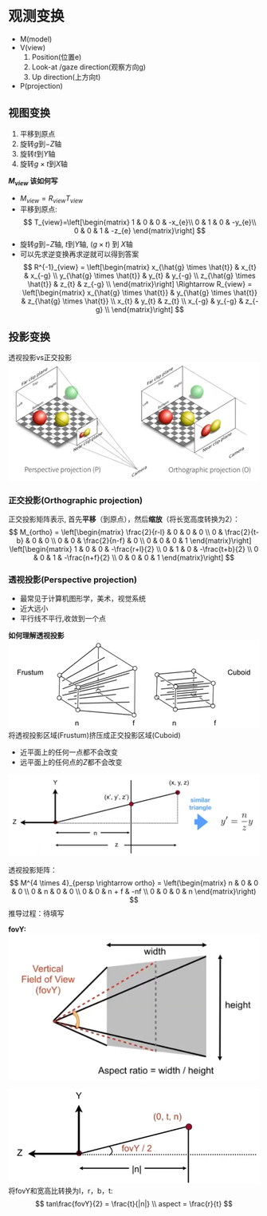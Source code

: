 # 观测变换
- M(model)
- V(view)
  1. Position(位置e)
  2. Look-at /gaze direction(观察方向g)
  3. Up direction(上方向t)
- P(projection)
## 视图变换
1. 平移到原点
2. 旋转$g$到$-Z$轴
3. 旋转$t$到$Y$轴
4. 旋转$g \times t$到$X$轴

**$M_{view}$ 该如何写**
- $M_{view} = R_{view}T_{view}$
- 平移到原点: 
$$
T_{view}=\left[\begin{matrix} 
   1 & 0 & 0 & -x_{e}\\ 
   0 & 1 & 0 & -y_{e}\\
   0 & 0 & 1 & -z_{e}
\end{matrix}\right]
$$
- 旋转$g$到$-Z$轴, $t$到$Y$轴, $(g \times t)$ 到 $X$轴
- 可以先求逆变换再求逆就可以得到答案
$$
R^{-1}_{view} = 
\left[\begin{matrix}
    x_{\hat{g} \times \hat{t}} & x_{t} & x_{-g} \\
    y_{\hat{g} \times \hat{t}} & y_{t} & y_{-g} \\
    z_{\hat{g} \times \hat{t}} & z_{t} & z_{-g} \\
\end{matrix}\right] \Rightarrow
R_{view} = 
\left[\begin{matrix}
    x_{\hat{g} \times \hat{t}} & y_{\hat{g} \times \hat{t}} & z_{\hat{g} \times \hat{t}} \\
    x_{t} & y_{t} & z_{t} \\
    x_{-g} & y_{-g} & z_{-g} \\
\end{matrix}\right]
$$

## 投影变换
透视投影vs正交投影
![](2020-07-25-17-18-52.png)
### 正交投影(Orthographic projection)
正交投影矩阵表示, 首先**平移**（到原点），然后**缩放**（将长宽高度转换为2）：
$$
M_{ortho} = \left[\begin{matrix}
    \frac{2}{r-l} & 0 & 0 & 0 \\
    0 & \frac{2}{t-b} & 0 & 0 \\
    0 & 0 & \frac{2}{n-f} & 0 \\
    0 & 0 & 0 & 1
\end{matrix}\right]
\left[\begin{matrix}
1 & 0 & 0 & -\frac{r+l}{2} \\
0 & 1 & 0 & -\frac{t+b}{2} \\
0 & 0 & 1 & -\frac{n+f}{2} \\
0 & 0 & 0 & 1 
\end{matrix}\right]
$$
### 透视投影(Perspective projection)
+ 最常见于计算机图形学，美术，视觉系统
+ 近大远小
+ 平行线不平行,收敛到一个点

**如何理解透视投影**
![](2020-07-25-17-41-12.png)
将透视投影区域(Frustum)挤压成正交投影区域(Cuboid)
+ 近平面上的任何一点都不会改变
+ 远平面上的任何点的$Z$都不会改变

![](2020-07-25-17-57-14.png)

透视投影矩阵：
$$
M^{4 \times 4}_{persp \rightarrow ortho} = \left(\begin{matrix}
     n & 0 & 0 & 0 \\
     0 & n & 0 & 0 \\
     0 & 0 & n + f & -nf \\
     0 & 0 & 0 & n
\end{matrix}\right)
$$
推导过程：待填写

**fovY:**
![](2020-07-25-18-31-51.png)

![](2020-07-27-15-20-49.png)
将fovY和宽高比转换为l，r，b，t:
$$
tan\frac{fovY}{2} = \frac{t}{|n|} \\
aspect = \frac{r}{t}
$$

